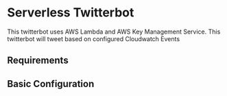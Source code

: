 # Serverless Twitterbot
This twitterbot uses AWS Lambda and AWS Key Management Service.
This twitterbot will tweet based on configured Cloudwatch Events


## Requirements



## Basic Configuration







